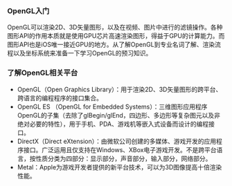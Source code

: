 ### OpenGL入门

OpenGL可以渲染2D、3D矢量图形，以及在视频、图片中进行的滤镜操作。各种图形API的作用本质就是使用GPU芯片高速渲染图形，得益于GPU的计算能力。而图形API也是iOS唯一接近GPU的地方。从了解OpenGL到专业名词了解、渲染流程以及坐标系统来准备一下学习OpenGL的预习知识。

### 了解OpenGL相关平台

- OpenGL（Open Graphics Library）：用于渲染2D、3D矢量图形的跨平台、跨语言的编程程序的接口集合。
- OpenGL ES （OpenGL for Embedded Systems）：三维图形应用程序OpenGL的子集（去除了glBegin/glEnd，四边形、多边形等复杂图元以及非绝对必要的特性），用于手机、PDA、游戏机等嵌入式设备而设计的编程接口。
- DirectX（Direct eXtension）：由微软公司创建的多媒体、游戏开发的应用程序接口。广泛运用且仅支持在Windows、XBox电子游戏开发。不是跨平台语言，按性质分类为四部分：显示部分，声音部分，输入部分，网络部分。
- Metal：Apple为游戏开发者提供的新平台技术，可以为3D图像提高十倍渲染性能。









